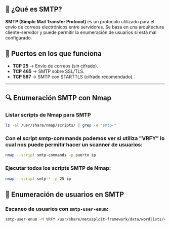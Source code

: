 
## 📌 ¿Qué es SMTP?
**SMTP (Simple Mail Transfer Protocol)** es un protocolo utilizado para el envío de correos electrónicos entre servidores. Se basa en una arquitectura cliente-servidor y puede permitir la enumeración de usuarios si está mal configurado.

## 🔌 Puertos en los que funciona
- **TCP 25** → Envío de correos (sin cifrado).
- **TCP 465** → SMTP sobre SSL/TLS.
- **TCP 587** → SMTP con STARTTLS (cifrado recomendado).

---

## 🔍 Enumeración SMTP con Nmap

### **Listar scripts de Nmap para SMTP**
```bash
ls -al /usr/share/nmap/scripts/ | grep -e "smtp-"
```

### **Con el script smtp-commands podemos ver si utiliza "VRFY" lo cual nos puede permitir hacer un scanner de usuarios**:
```bash
nmap --script smtp-commands -p puerto ip
```

### **Ejecutar todos los scripts SMTP de Nmap**:
```bash
nmap --script smtp-* -p 25 ip
```

## 📡 Enumeración de usuarios en SMTP

### **Escaneo de usuarios con `smtp-user-enum`**:
```bash
smtp-user-enum -M VRFY /usr/share/metasploit-framework/data/wordlists/common_users.txt
```

